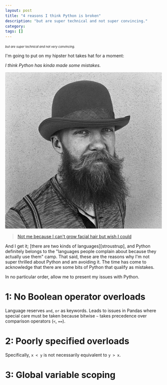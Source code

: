 ```yaml
---
layout: post
title: "4 reasons I think Python is broken"
description: "but are super technical and not super convincing."
category: 
tags: []
---
```


<span style="font-size:.7em">*but are super technical and not very convincing.*</span>

I'm going to put on my hipster hot takes hat for a moment:

*I think Python has kinda made some mistakes.*


![Hipster](/assets/images/4-reasons-python/hipster.jpg)
> [Not me because I can't grow facial hair but wish I could][hipster]

And I get it; [there are two kinds of languages][stroustrup], and Python definitely
belongs to the "languages people complain about because they actually use them" camp.
That said, these are the reasons why I'm not super thrilled about Python and am 
avoiding it. The time has come to acknowledge that there are some bits of Python
that qualify as mistakes.

In no particular order, allow me to present my issues with Python.

# 1: No Boolean operator overloads

Language reserves `and`, `or` as keywords. Leads to issues in Pandas
where special care must be taken because bitwise `~` takes precedence over
comparison operators (`<`, `==`).

# 2: Poorly specified overloads

Specifically, `x < y` is not necessarily equivalent to `y > x`.

# 3: Global variable scoping



[hipster]: https://flic.kr/p/Tg9Cdv
[stroustrop]: https://en.wikiquote.org/wiki/Bjarne_Stroustrup